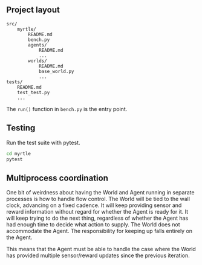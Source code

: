 ## Project layout

```text
src/
    myrtle/
        README.md
        bench.py
        agents/
            README.md
            ...
        worlds/
            README.md
            base_world.py
            ...
tests/
    README.md
    test_test.py
    ...
```

The `run()` function in `bench.py` is the entry point.

## Testing

Run the test suite with pytest.

```bash
cd myrtle
pytest
```

## Multiprocess coordination

One bit of weirdness about having the World and Agent running in separate
processes is how to handle flow control. The World will be tied to the wall clock,
advancing on a fixed cadence. It will keep providing sensor and reward
information without regard for whether the Agent is ready for it.
It will keep trying to do the next thing, regardless of whether the Agent
has had enough time to decide what action to supply. The World
does not accommodate the Agent. The responsibility for keeping up falls
entirely on the Agent.

This means that the Agent must be able to handle the case where
the World has provided multiple sensor/reward updates since
the previous iteration. 
